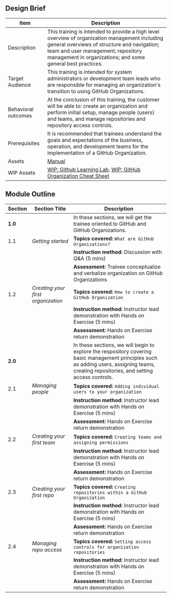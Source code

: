 ## Design Brief

| Item | Description | 
| ----- | ----- | 
| Description | This training is intended to provide a high level overview of organization management including general overviews of structure and navigation; team and user management; repository management in organizations; and some general best practices. |
| Target Audience | This training is intended for system administrators or development team leads who are responsible for managing an organization's transition to using GitHub Organizations. | 
| Behavioral outcomes | At the conclusion of this training, the customer will be able to: create an organization and perform initial setup, manage people (users) and teams, and manage repositories and repository access controls. |
| Prerequisites | It is recommended that trainees understand the goals and expectations of the business, operation, and development teams for the implementation of a GitHub Organization. |
| Assets |  [Manual](https://stephencbird.github.io/org_education_toolkit/) |
| WIP Assets | [WIP: Github Learning Lab](https://github.com/StephenCBird/org_education_toolkit/tree/main/org_education_toolkit/Assets/Learning%20Lab), [WIP: GitHub Organization Cheat Sheet](https://github.com/StephenCBird/org_education_toolkit/tree/main/org_education_toolkit/Assets/Cheat%20Sheet) |

## Module Outline

| Section | Section Title | Description | 
| ----- | ----- | ----- |
| **1.0** | | In these sections, we will get the trainee oriented to GitHub and GitHub Organizations. |
| 1.1 | _Getting started_ | **Topics covered:** `What are GitHub Organizations?` |
|   | | **Instruction method:** Discussion with Q&A  (5 mins) |
|   | | **Assessment:** Trainee conceptualize and verbalize organization on GitHub Organizations |
| 1.2 | _Creating your first organization_ | **Topics covered:** `How to create a GitHub Organization` | 
|   | | **Instruction method:** Instructor lead demonstration with Hands on Exercise (5 mins) |
|   | | **Assessment:** Hands on Exercise return demonstration |
| **2.0** | | In these sections, we will begin to explore the respository covering basic management principles such as adding users, assigning teams, creating repositories, and setting access controls. |
| 2.1 | _Managing people_ | **Topics covered:** `Adding individual users to your organization` | 
|   | | **Instruction method:** Instructor lead demonstration with Hands on Exercise (5 mins) |
|   | | **Assessment:** Hands on Exercise return demonstration |
| 2.2 | _Creating your first team_  | **Topics covered:** `Creating teams and assigning permissions` | 
|   | | **Instruction method:** Instructor lead demonstration with Hands on Exercise (5 mins) |
|   | | **Assessment:** Hands on Exercise return demonstration |
| 2.3 | _Creating your first repo_  | **Topics covered:**  `Creating repositories within a GitHub Organization` | 
|   | | **Instruction method:** Instructor lead demonstration with Hands on Exercise (5 mins) |
|   | | **Assessment:** Hands on Exercise return demonstration |
| 2.4 | _Managing repo access_ | **Topics covered:** `Setting access controls for organization repositories` | 
|   | | **Instruction method:** Instructor lead demonstration with Hands on Exercise (5 mins) |
|   | |**Assessment:** Hands on Exercise return demonstration |







